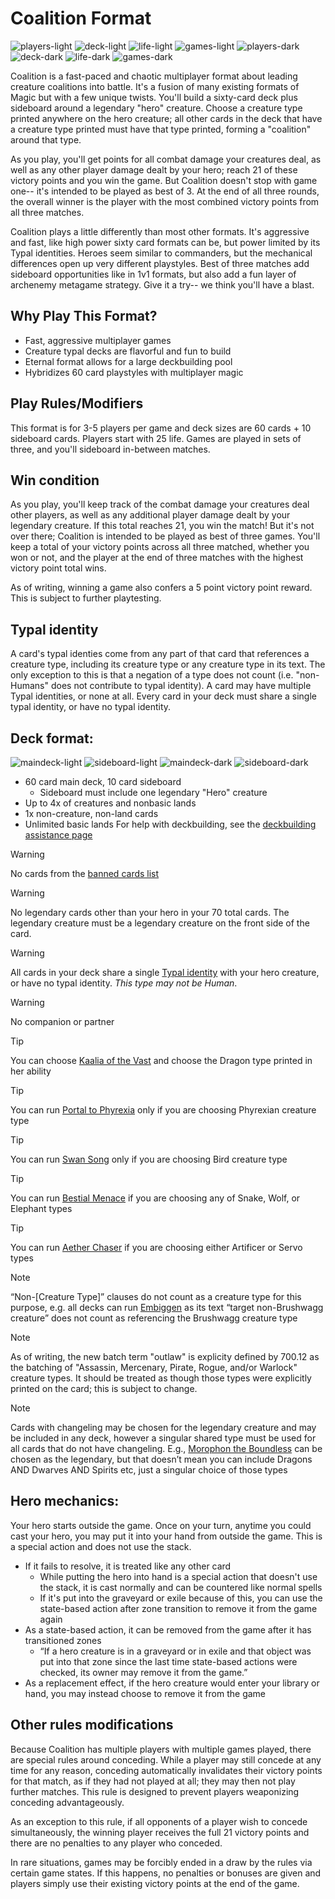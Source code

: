 # Coalition Format

![players-light](images/players_light.png#gh-light-mode-only "3-5 Players") ![deck-light](images/deck_light.png#gh-light-mode-only "60 Card Deck") ![life-light](images/life_light.png#gh-light-mode-only "25 Life") ![games-light](images/games_light.png#gh-light-mode-only "90 Minutes")
![players-dark](images/players_dark.png#gh-dark-mode-only "3-5 Players") ![deck-dark](images/deck_dark.png#gh-dark-mode-only "60 Card Deck") ![life-dark](images/life_dark.png#gh-dark-mode-only "25 Life") ![games-dark](images/games_dark.png#gh-dark-mode-only "90 Minutes")


Coalition is a fast-paced and chaotic multiplayer format about leading creature coalitions into battle. It's a fusion of many existing formats of Magic but with a few unique twists. You'll build a sixty-card deck plus sideboard around a legendary "hero" creature. Choose a creature type printed anywhere on the hero creature; all other cards in the deck that have a creature type printed must have that type printed, forming a "coalition" around that type. 

As you play, you'll get points for all combat damage your creatures deal, as well as any other player damage dealt by your hero; reach 21 of these victory points and you win the game. But Coalition doesn't stop with game one-- it's intended to be played as best of 3. At the end of all three rounds, the overall winner is the player with the most combined victory points from all three matches.

Coalition plays a little differently than most other formats. It's aggressive and fast, like high power sixty card formats can be, but power limited by its Typal identities. Heroes seem similar to commanders, but the mechanical differences open up very different playstyles. Best of three matches add sideboard opportunities like in 1v1 formats, but also add a fun layer of archenemy metagame strategy. Give it a try-- we think you'll have a blast. 

## Why Play This Format?
* Fast, aggressive multiplayer games
* Creature typal decks are flavorful and fun to build
* Eternal format allows for a large deckbuilding pool
* Hybridizes 60 card playstyles with multiplayer magic

## Play Rules/Modifiers
This format is for 3-5 players per game and deck sizes are 60 cards + 10 sideboard cards. Players start with 25 life. Games are played in sets of three, and you'll sideboard in-between matches.  

## Win condition
As you play, you'll keep track of the combat damage your creatures deal other players, as well as any additional player damage dealt by your legendary creature. If this total reaches 21, you win the match! But it's not over there; Coalition is intended to be played as best of three games. You'll keep a total of your victory points across all three matched, whether you won or not, and the player at the end of three matches with the highest victory point total wins. 

As of writing, winning a game also confers a 5 point victory point reward. This is subject to further playtesting.

## Typal identity
A card's typal identies come from any part of that card that references a creature type, including its creature type or any creature type in its text. The only exception to this is that a negation of a type does not count (i.e. "non-Humans" does not contribute to typal identity). A card may have multiple Typal identities, or none at all. Every card in your deck must share a single typal identity, or have no typal identity.

## Deck format:
![maindeck-light](images/maindeck_light.png#gh-light-mode-only "60 card main deck") ![sideboard-light](images/sideboard_light.png#gh-light-mode-only "10 card sideboard")
![maindeck-dark](images/maindeck_dark.png#gh-dark-mode-only "60 card main deck") ![sideboard-dark](images/sideboard_dark.png#gh-dark-mode-only "10 card sideboard")

* 60 card main deck, 10 card sideboard
	* Sideboard must include one legendary "Hero" creature
* Up to 4x of creatures and nonbasic lands
* 1x non-creature, non-land cards
* Unlimited basic lands
For help with deckbuilding, see the [deckbuilding assistance page](DECKBUILDING.MD)
> [!WARNING]
> No cards from the [banned cards list](BANLIST.MD)

> [!WARNING]
> No legendary cards other than your hero in your 70 total cards. The legendary creature must be a legendary creature on the front side of the card.

> [!WARNING]
> All cards in your deck share a single [Typal identity](https://github.com/adahn6/coalition/tree/main?tab=readme-ov-file#typal-identity) with your hero creature, or have no typal identity. *This type may not be Human*.

> [!WARNING] 
> No companion or partner

> [!TIP]
> You can choose [Kaalia of the Vast](https://scryfall.com/card/2x2/235/kaalia-of-the-vast) and choose the Dragon type printed in her ability

> [!TIP] 
> You can run [Portal to Phyrexia](https://scryfall.com/card/bro/240/portal-to-phyrexia) only if you are choosing Phyrexian creature type

> [!TIP] 
>You can run [Swan Song](https://scryfall.com/card/c16/98/swan-song) only if you are choosing Bird creature type

> [!TIP] 
> You can run [Bestial Menace](https://scryfall.com/card/mic/134/bestial-menace) if you are choosing any of Snake, Wolf, or Elephant types

>[!TIP] 
> You can run [Aether Chaser](https://scryfall.com/card/aer/76/aether-chaser) if you are choosing either Artificer or Servo types
	
> [!NOTE] 
> “Non-[Creature Type]” clauses do not count as a creature type for this purpose, e.g. all decks can run [Embiggen](https://scryfall.com/card/unf/137/embiggen) as its text “target non-Brushwagg creature” does not count as referencing the Brushwagg creature type

> [!NOTE] 
> As of writing, the new batch term "outlaw" is explicity defined by 700.12 as the batching of "Assassin, Mercenary, Pirate, Rogue, and/or Warlock" creature types. It should be treated as though those types were explicitly printed on the card; this is subject to change. 

> [!NOTE] 
> Cards with changeling may be chosen for the legendary creature and may be included in any deck, however a singular shared type must be used for all cards that do not have changeling. E.g., [Morophon the Boundless](https://scryfall.com/card/cmm/3/morophon-the-boundless) can be chosen as the legendary, but that doesn’t mean you can include Dragons AND Dwarves AND Spirits etc, just a singular choice of those types

## Hero mechanics:
Your hero starts outside the game. Once on your turn, anytime you could cast your hero, you may put it into your hand from outside the game. This is a special action and does not use the stack.
* If it fails to resolve, it is treated like any other card
	* While putting the hero into hand is a special action that doesn't use the stack, it is cast normally and can be countered like normal spells
	* If it's put into the graveyard or exile because of this, you can use the state-based action after zone transition to remove it from the game again
* As a state-based action, it can be removed from the game after it has transitioned zones
	* “If a hero creature is in a graveyard or in exile and that object was put into that zone since the last time state-based actions were checked, its owner may remove it from the game.”
* As a replacement effect, if the hero creature would enter your library or hand, you may instead choose to remove it from the game

## Other rules modifications
Because Coalition has multiple players with multiple games played, there are special rules around conceding. While a player may still concede at any time for any reason, conceding automatically invalidates their victory points for that match, as if they had not played at all; they may then not play further matches. This rule is designed to prevent players weaponizing conceding advantageously.

As an exception to this rule, if all opponents of a player wish to concede simultaneously, the winning player receives the full 21 victory points and there are no penalties to any player who conceded. 

In rare situations, games may be forcibly ended in a draw by the rules via certain game states. If this happens, no penalties or bonuses are given and players simply use their existing victory points at the end of the game.
